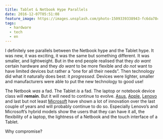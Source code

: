 ```yaml
---
title: Tablet & Netbook Hype Parallels
date: 2016-12-07T05:51:08
feature_image: https://images.unsplash.com/photo-1509339338943-fc6da78cdd4b?ixlib=rb-0.3.5&q=80&fm=jpg&crop=entropy&cs=tinysrgb&w=1080&fit=max&ixid=eyJhcHBfaWQiOjExNzczfQ&s=e0287e9589bc89282e840ee7f421d940
tags:
  - hardware
  - tech
  - en
---
```


I definitely see parallels between the Netbook hype and the Tablet hype. It was new, it was exciting, it was the same but something different. It was smaller, and lightweight. But in the end people realised that they _do want_ certain hardware and they _do want_ to be more flexible and _do not_ want to have limited devices but rather a “one for all their needs”. Then technology did what it naturally does best: it _progressed_. Devices were lighter, smaller and manufacturers were able to put the new technology to good use!

The Netbook _was_ a fad. The Tablet _is_ a fad. The laptop or notebook device class will **remain**. But it will need to continue to evolve. [Asus](http://www.asus.com/Notebooks/ASUS-ZenBook-3-UX390UA/), [Apple](http://www.apple.com/macbook/), [Lenovo](http://shop.lenovo.com/us/en/yoga-book?IPromoID=LEN202848) and last but not least [Microsoft](https://www.microsoft.com/en-us/surface) have shown a lot of innovation over the last couple of years and will probably continue to do so. Especially Lenovo’s and Microsoft’s hybrid models show the users that they can have it all, the flexibility of a laptop, the lightness of a Netbook and the touch interface of a Tablet.

Why compromise?
